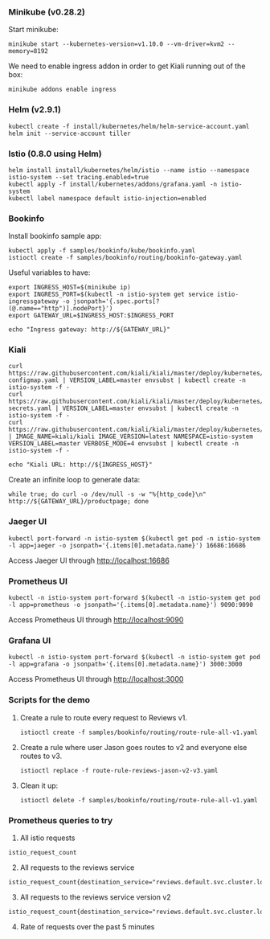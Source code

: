 ### Minikube (v0.28.2)

Start minikube:

```shell
minikube start --kubernetes-version=v1.10.0 --vm-driver=kvm2 --memory=8192
```

We need to enable ingress addon in order to get Kiali running out of the box:

```shell
minikube addons enable ingress
```

### Helm (v2.9.1)

```shell
kubectl create -f install/kubernetes/helm/helm-service-account.yaml
helm init --service-account tiller
```

### Istio (0.8.0 using Helm)

```shell
helm install install/kubernetes/helm/istio --name istio --namespace istio-system --set tracing.enabled=true
kubectl apply -f install/kubernetes/addons/grafana.yaml -n istio-system
kubectl label namespace default istio-injection=enabled
```

### Bookinfo

Install bookinfo sample app:

```shell
kubectl apply -f samples/bookinfo/kube/bookinfo.yaml
istioctl create -f samples/bookinfo/routing/bookinfo-gateway.yaml
```

Useful variables to have:

```shell
export INGRESS_HOST=$(minikube ip)
export INGRESS_PORT=$(kubectl -n istio-system get service istio-ingressgateway -o jsonpath='{.spec.ports[?(@.name=="http")].nodePort}')
export GATEWAY_URL=$INGRESS_HOST:$INGRESS_PORT

echo "Ingress gateway: http://${GATEWAY_URL}"
```

### Kiali

```shell
curl https://raw.githubusercontent.com/kiali/kiali/master/deploy/kubernetes/kiali-configmap.yaml | VERSION_LABEL=master envsubst | kubectl create -n istio-system -f -
curl https://raw.githubusercontent.com/kiali/kiali/master/deploy/kubernetes/kiali-secrets.yaml | VERSION_LABEL=master envsubst | kubectl create -n istio-system -f -
curl https://raw.githubusercontent.com/kiali/kiali/master/deploy/kubernetes/kiali.yaml | IMAGE_NAME=kiali/kiali IMAGE_VERSION=latest NAMESPACE=istio-system VERSION_LABEL=master VERBOSE_MODE=4 envsubst | kubectl create -n istio-system -f -
```

```shell
echo "Kiali URL: http://${INGRESS_HOST}"
```

Create an infinite loop to generate data:

```shell
while true; do curl -o /dev/null -s -w "%{http_code}\n" http://${GATEWAY_URL}/productpage; done
```

### Jaeger UI

```shell
kubectl port-forward -n istio-system $(kubectl get pod -n istio-system -l app=jaeger -o jsonpath='{.items[0].metadata.name}') 16686:16686
```

Access Jaeger UI through [http://localhost:16686](http://localhost:16686)

### Prometheus UI

```shell
kubectl -n istio-system port-forward $(kubectl -n istio-system get pod -l app=prometheus -o jsonpath='{.items[0].metadata.name}') 9090:9090
```

Access Prometheus UI through [http://localhost:9090](http://localhost:9090)

### Grafana UI

```shell
kubectl -n istio-system port-forward $(kubectl -n istio-system get pod -l app=grafana -o jsonpath='{.items[0].metadata.name}') 3000:3000
```

Access Prometheus UI through [http://localhost:3000](http://localhost:3000)


### Scripts for the demo

1. Create a rule to route every request to Reviews v1.

   ```shell
   istioctl create -f samples/bookinfo/routing/route-rule-all-v1.yaml
   ```

2. Create a rule where user Jason goes routes to v2 and everyone else routes to v3.

   ```shell
   istioctl replace -f route-rule-reviews-jason-v2-v3.yaml
   ```

3. Clean it up:

   ```shell
   istioctl delete -f samples/bookinfo/routing/route-rule-all-v1.yaml
   ```

### Prometheus queries to try

1. All istio requests

  ```text
  istio_request_count
  ```

2. All requests to the reviews service

  ```text
  istio_request_count{destination_service="reviews.default.svc.cluster.local"}
  ```

3. All requests to the reviews service version v2

  ```text
  istio_request_count{destination_service="reviews.default.svc.cluster.local",destination_version="v2"}
  ```

4. Rate of requests over the past 5 minutes